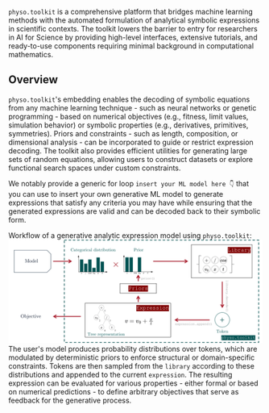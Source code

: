 
`physo.toolkit` is a comprehensive platform that bridges machine learning methods with the automated formulation of analytical symbolic expressions in scientific contexts. 
The toolkit lowers the barrier to entry for researchers in AI for Science by providing high-level interfaces, extensive tutorials, and ready-to-use components requiring minimal background in computational mathematics.

## Overview

`physo.toolkit`'s embedding enables the decoding of symbolic equations from any machine learning technique - such as neural networks or genetic programming - based on numerical objectives (e.g., fitness, limit values, simulation behavior) or symbolic properties (e.g., derivatives, primitives, symmetries). Priors and constraints - such as length, composition, or dimensional analysis - can be incorporated to guide or restrict expression decoding. 
The toolkit also provides efficient utilities for generating large sets of random equations, allowing users to construct datasets or explore functional search spaces under custom constraints.

We notably provide a generic for loop `insert your ML model here 👇` that you can use to insert your own generative ML model to generate expressions that satisfy any criteria you may have while ensuring that the generated expressions are valid and can be decoded back to their symbolic form.

Workflow of a generative analytic expression model using `physo.toolkit`:
![workflow](https://raw.githubusercontent.com/WassimTenachi/PhySO/main/docs/assets/toolkit_workflow.png)
The user's model produces probability distributions over tokens, which are modulated by deterministic priors to enforce structural or domain-specific constraints. 
Tokens are then sampled from the `library` according to these distributions and appended to the current `expression`. 
The resulting expression can be evaluated for various properties - either formal or based on numerical predictions - to define arbitrary objectives that serve as feedback for the generative process.

